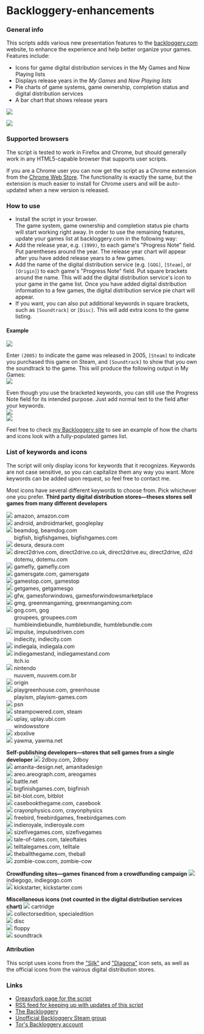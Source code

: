 # Backloggery-enhancements

<h3>General info</h3>
This scripts adds various new presentation features to the <a href="http://backloggery.com">backloggery.com</a> website, to enhance the experience and help better organize your games. Features include:
<ul><li>Icons for game digital distribution services in the My Games and Now Playing lists</li>
<li>Displays release years in the <i>My Games</i> and <i>Now Playing lists</i></li>
<li>Pie charts of game systems, game ownership, completion status and digital distribution services</li>
<li>A bar chart that shows release years</li></ul>

<p>
<img src="https://lh3.googleusercontent.com/-8uI5rcEAFFo/U4YN2ewTQsI/AAAAAAAABbA/e0Z9aHHbL18/s500/chromescreenshot.png" />
</p>
<p>
<img src="https://lh6.googleusercontent.com/-rEsQ8c9Ci5I/U4bhgq7pVBI/AAAAAAAABhA/pPc0it0IjR4/s500/Chrome%2520screenshot%25203.png" />
</p>

<h3>Supported browsers</h3>
<p>
The script is tested to work in Firefox and Chrome, but should generally work in any HTML5-capable browser that supports user scripts. </p>
<p>
If you are a Chrome user you can now get the script as a Chrome extension from the <a href="https://chrome.google.com/webstore/detail/tors-backloggery-enhancem/bnphjpgoelijapfpilanaikifnekcmfc">Chrome Web Store</a>. The functionality is exactly the same, but the extension is much easier to install for Chrome users and will be auto-updated when a new version is released.
</p>

<h3>How to use</h3>
<ul><li>Install the script in your browser.<br/>The game system, game ownership and completion status pie charts will start working right away. In order to use the remaining features, update your games list at backloggery.com in the following way:</li><li>Add the release year, e.g. <code>(1999)</code>, to each game's "Progress Note" field. Put parentheses around the year. The release year chart will appear after you have added release years to a few games.</li><li>Add the name of the digital distribution service (e.g. <code>[GOG]</code>, <code>[Steam]</code>, or <code>[Origin]</code>) to each game's "Progress Note" field. Put square brackets around the name. This will add the digital distribution service's icon to your game in the game list. Once you have added digital distribution information to a few games, the digital distribution service pie chart will appear.</li>
<li>If you want, you can also put additional keywords in square brackets, such as <code>[Soundtrack]</code> or <code>[Disc]</code>. This will add extra icons to the game listing.</li></ul>


<h4>Example</h4>
<img src="https://lh5.googleusercontent.com/-zLSxf1Re8ZA/U4YLLW0pSXI/AAAAAAAABao/_fuIemqLgOY/s400/newscreen1.png" />
<p>Enter <code>(2005)</code> to indicate the game was released in 2005, <code>[Steam]</code> to indicate you purchased this game on Steam, and <code>[Soundtrack]</code> to show that you own the soundtrack to the game. This will produce the following output in My Games:<br/>
<img src="https://lh5.googleusercontent.com/-vadnCrEqXeA/U4YLLUTF7AI/AAAAAAAABaw/V5mNOqQNzrA/s400/newscreen3.png" /><br/>
</p>
<p>
Even though you use the bracketed keywords, you can still use the Progress Note field for its intended purpose. Just add normal text to the field after your keywords.<br/>
<img src="https://lh4.googleusercontent.com/-RZOOp8U5rDs/U4YLLQTc87I/AAAAAAAABag/6dzSQrw4SU4/s400/newscreen2.png" /><br/>
<img src="https://lh6.googleusercontent.com/-OdUyV9ISnDk/U4YLLwxs8RI/AAAAAAAABak/vvu1D_68-SU/s400/newscreen4.png" /><br/>
</p>
<p>
Feel free to check <a href="http://backloggery.com/tor">my Backloggery site</a> to see an example of how the charts and icons look with a fully-populated games list.
</p>

<h3>List of keywords and icons</h3>
The script will only display icons for keywords that it recognizes. Keywords are not case sensitive, so you can capitalize them any way you want. More keywords can be added upon request, so feel free to contact me.

Most icons have several different keywords to choose from. Pick whichever one you prefer.
<b>Third party digital distribution stores—theses stores sell games from many different developers</b>
<p>
<img src="https://lh3.googleusercontent.com/-gNQGzO6OVp8/U4YVNiESYAI/AAAAAAAABbs/yFfiybWjTNk/s800/amazon.png" /> amazon, amazon.com <br/>
<img src="https://lh4.googleusercontent.com/-8k0SFFIFooQ/U4YY4QHg-fI/AAAAAAAABco/6yRzMjhm3BA/s800/googleplay.png" /> android, androidmarket, googleplay <br/>
<img src="https://www.beamdog.com/images/2.0/favicon.png" /> beamdog, beamdog.com <br/>
<img src="https://lh3.googleusercontent.com/-WTH88IRzlQA/VLJUVpYqu8I/AAAAAAAABmM/b3QZTgeeI4s/s800/bigfishgames.png" height="16" width="16" /> bigfish, bigfishgames, bigfishgames.com <br/>
<img src="https://lh6.googleusercontent.com/-YE1_ScE2oSA/U4Yab588McI/AAAAAAAABc8/MW30tqHQTRo/s800/desura.png" /> desura, desura.com <br/>
<img src="https://lh4.googleusercontent.com/-uzHpk1lSL34/U4YYKWxA_5I/AAAAAAAABcU/4V4aJ4p402I/s800/d2d.png" /> direct2drive.com, direct2drive.co.uk, direct2drive.eu, direct2drive, d2d<br/> 
<img src="https://lh3.googleusercontent.com/-q3n7oxCgWso/VLJUVsGuhnI/AAAAAAAABmY/iD6J0AtUpdw/s800/dotemu.png" height="16" width="16" /> dotemu, dotemu.com <br/>
<img src="https://lh6.googleusercontent.com/-T6pBLW644C4/U4YaRDp7F-I/AAAAAAAABc0/tXWjiAAenZ0/s800/gamefly.png" /> gamefly, gamefly.com<br/> 
<img src="https://www.gamersgate.com/favicon.ico" /> gamersgate.com, gamersgate <br/>
<img src="https://www.gamestop.com/favicon.ico" /> gamestop.com, gamestop<br/>
<img src="https://getgamesgo.com/static/images/favicon.ico" /> getgames, getgamesgo <br/>
<img src="https://lh3.googleusercontent.com/-n3zHP5ZTEk8/U4YoNRILjFI/AAAAAAAABgs/donquTXcOI8/s800/gamesforwindows.png" /> gfw, gamesforwindows, gamesforwindowsmarketplace <br/>
<img src="https://www.greenmangaming.com/static/favicon.ico" /> gmg, greenmangaming, greenmangaming.com<br/>
<img src="https://lh3.googleusercontent.com/-PhuK9fCqWXg/U4sbbMxLmYI/AAAAAAAABhQ/xYtsQcM6LiY/s800/gog.png" /> gog.com, gog <br/>
<img src="https://lh5.googleusercontent.com/-JqxT5YXGyxo/VLJUVkpErPI/AAAAAAAABmQ/IQcgSJH8iGQ/s800/groupees.png" height="16" width="16" /> groupees, groupees.com <br/>
<img src="https://humblebundle-a.akamaihd.net/static/hashed/46cf2ed85a0641bfdc052121786440c70da77d75.png" height="16" width="16" /> humbleindiebundle, humblebundle, humblebundle.com <br/>
<img src="https://lh6.googleusercontent.com/-Pc3nu4XDPyE/U4YiGtNVuyI/AAAAAAAABgc/5HFCyvMykiQ/s800/impulse.png" /> impulse, impulsedriven.com <br/>
<img src="https://lh6.googleusercontent.com/-7W3inoXb0rA/VLJUWHMPa1I/AAAAAAAABmI/v2l2bu1WiB8/s800/indiecity.png" height="16" width="16" /> indiecity, indiecity.com <br/>
<img src="https://www.indiegala.com/favicon.ico" /> indiegala, indiegala.com <br/>
<img src="https://indiegamestand.com/favicon.ico" /> indiegamestand, indiegamestand.com <br/>
<img src="https://lh5.googleusercontent.com/-CZqVqn8d67I/VLJUWchVXyI/AAAAAAAABmE/ehhftDUkpi4/s800/itch.io.png" height="16" width="16" /> itch.io <br/>
<img src="https://lh5.googleusercontent.com/-1YJ5GkrcnBg/U4YbYfGR41I/AAAAAAAABds/hk6DEBHe6CI/s800/nintendo.png" /> nintendo <br/>
<img src="https://lh6.googleusercontent.com/-yFqz3QiC_kA/VLJWAcx6cbI/AAAAAAAABmo/WhfJU1JhuoU/s800/nuuvem.png" height="16" width="16" /> nuuvem, nuuvem.com.br <br/>
<img src="https://lh4.googleusercontent.com/-HrU72c5icvg/U4YalWTsVOI/AAAAAAAABdE/NvEzPCfVgpw/s800/origin.png" /> origin <br/>
<img src="https://lh6.googleusercontent.com/-i1ugqfN2sM4/U4YanM5_lII/AAAAAAAABdM/RIndcc33kwo/s800/greenhouse.png" /> playgreenhouse.com, greenhouse <br/>
<img src="https://lh3.googleusercontent.com/--2pe41xzPjQ/VLJUWniehmI/AAAAAAAABmA/RglbG5rP3Jk/s800/playism-games.png" height="16" width="16" /> playism, playism-games.com <br/>
<img src="https://i.imgur.com/BEHlNk2.png" /> psn <br/>
<img src="https://store.steampowered.com/favicon.ico" /> steampowered.com, steam <br/>
<img src="https://static2.cdn.ubi.com/gamesites/uplay/201212201711/img/favicon.ico" /> uplay, uplay.ubi.com <br/>
<img src="https://lh3.googleusercontent.com/-L0Ae5fzDP9I/VLJUXP5o9RI/AAAAAAAABl8/xb9GYMwX3F0/s800/windowsstore.png" height="16" width="16" /> windowsstore <br/>
<img src="https://lh6.googleusercontent.com/-QRWAZw-QeVI/U4YbLQRWCvI/AAAAAAAABdc/UM6aD_OC45Q/s800/xboxlive.png" /> xboxlive <br/>
<img src="https://lh6.googleusercontent.com/-QBuHwtRK93I/U4YapJUfBEI/AAAAAAAABdU/MwwsXQ_3fW4/s800/yawma.png" /> yawma, yawma.net <br/>
</p>
<p>
<b>Self-publishing developers—stores that sell games from a single developer</b>
<img src="https://lh3.googleusercontent.com/-cqTpbNOc3Eo/U4YekNHEraI/AAAAAAAABf0/Uimh4LlA9fE/s800/2dboy.png" /> 2dboy.com, 2dboy<br/> 
<img src="https://lh5.googleusercontent.com/-G1BUB8sbDYM/U4Ycre-N0cI/AAAAAAAABe4/XCkQRlAKkRA/s800/amanitadesign.png" /> amanita-design.net, amanitadesign <br/>
<img src="https://lh4.googleusercontent.com/-hiTvab7fNeQ/U4YVNkVzdbI/AAAAAAAABcA/9IR0d7vj5Rw/s800/areogames.png" /> areo.areograph.com, areogames <br/>
<img src="https://battle.net/static/images/meta/favicon.ico" /> battle.net <br/>
<img src="https://lh5.googleusercontent.com/-ovDvrXveHKI/U4YY3pqECjI/AAAAAAAABcg/fLSfwSa4PdY/s800/bigfinish.png" /> bigfinishgames.com, bigfinish <br/>
<img src="https://lh3.googleusercontent.com/-YWvBV6SG95s/U4YVOZiDqOI/AAAAAAAABbg/DWks790O8Tw/s800/bit-blot.png" /> bit-blot.com, bitblot <br/>
<img src="https://lh3.googleusercontent.com/-HwUaInJeAcM/U4YcrYrLjNI/AAAAAAAABe8/L1ks1Jtprqg/s800/casebookthegame.png" /> casebookthegame.com, casebook <br/>
<img src="https://lh6.googleusercontent.com/-BCOuRHWLVPU/U4YcMLRzYMI/AAAAAAAABeA/zoLcuAPTTL8/s800/crayonphysics.png" /> crayonphysics.com, crayonphysics  <br/>
<img src="https://lh6.googleusercontent.com/-mquB7vxjefw/U4YcrV1mJ8I/AAAAAAAABfE/N8IEKbWLgv8/s800/freebird.png" /> freebird, freebirdgames, freebirdgames.com <br/>
<img src="https://lh6.googleusercontent.com/-KXKZW_UP__k/U4YcrhklOqI/AAAAAAAABew/iZYgGG_T7GM/s800/indieroyale.png" /> indieroyale, indieroyale.com <br/>
<img src="https://lh6.googleusercontent.com/-sUX5ivzf6ZY/U4Ycr0vY0nI/AAAAAAAABe0/cchIab0uxsk/s800/sizefivegames.png" /> sizefivegames.com, sizefivegames <br/>
<img src="https://lh4.googleusercontent.com/-z1mzei2qLuk/U4YcMNddPaI/AAAAAAAABeE/kCOwM1d0C98/s800/taleoftales.png" /> tale-of-tales.com, taleoftales <br/>
<img src="https://lh3.googleusercontent.com/-LqhGwE8Uyjw/U4YcXukagxI/AAAAAAAABeU/ox9DrBYqDsg/s800/telltale.png" /> telltalegames.com, telltale <br/>
<img src="https://lh6.googleusercontent.com/-imwyJ2Luq18/U4YcZ0s4j6I/AAAAAAAABec/HL0PGHlaD0I/s800/theball.png" /> theballthegame.com, theball <br/>
<img src="https://lh5.googleusercontent.com/-wXSLqwLwihM/U4YcUesxPEI/AAAAAAAABeM/qecM551KaEc/s800/zombie-cow.png" /> zombie-cow.com, zombie-cow <br/>
</p>
<p>
<b>Crowdfunding sites—games financed from a crowdfunding campaign</b>
<img src="https://lh5.googleusercontent.com/-33drwcq-8Mg/U4YbYdhNlbI/AAAAAAAABdo/o1tR4OM3SaA/s800/indiegogo.png" /> indiegogo, indiegogo.com <br/>
<img src="https://lh4.googleusercontent.com/-QxASAMDxDtY/U4YbYdMopKI/AAAAAAAABd0/aktUFbnE_Lk/s800/kickstarter.png" /> kickstarter, kickstarter.com <br/>
</p>
<p>
<b>Miscellaneous icons (not counted in the digital distribution services chart)</b>
<img src="https://lh3.googleusercontent.com/-iwXya8FD7AM/U4YVOp6-AvI/AAAAAAAABbk/WBMb1AgtN2c/s800/cart.png" /> cartridge <br/>
<img src="https://lh6.googleusercontent.com/-VQx0m0aF2vU/U4Yee7XwMFI/AAAAAAAABfY/iQuU-QE9jJA/s800/collectors.png" /> collectorsedition, specialedition <br/>
<img src="https://lh6.googleusercontent.com/-fgYO_GO8n0A/U4Yee6LkbrI/AAAAAAAABfc/syry88tZqUs/s800/disc.png" /> disc <br/>
<img src="https://lh4.googleusercontent.com/-Fw5IgzTXS0E/U4Yee5J6qWI/AAAAAAAABfs/1I6iJpnY46w/s800/floppy.png" /> floppy <br/>
<img src="https://lh5.googleusercontent.com/-r8C-lX0w_bI/U4YefafJe7I/AAAAAAAABfo/niNWzjrY3zk/s800/soundtrack.png" /> soundtrack <br/>
</p>

<h4>Attribution</h4>
<p>This script uses icons from the <a href="http://www.famfamfam.com/lab/icons/silk/">&quot;Silk&quot;</a> and <a href="http://p.yusukekamiyamane.com/">&quot;Diagona&quot;</a> icon sets, as well as the official icons from the vairous digital distribution stores.
</p>

<h3>Links</h3>
<ul>
<li><a href="https://greasyfork.org/en/scripts/1730-tor-s-backloggery-enhancements">Greasyfork page for the script</a></li>
<li><a href="http://feeds.feedburner.com/BackloggeryEnhancements">RSS feed for keeping up with updates of this script</a></li>
<li><a href="http://backloggery.com/">The Backloggery</a></li>
<li><a href="http://steamcommunity.com/groups/backloggery">Unofficial Backloggery Steam group</a></li>
<li><a href="http://backloggery.com/tor">Tor's Backloggery account</a></li>
</ul>
